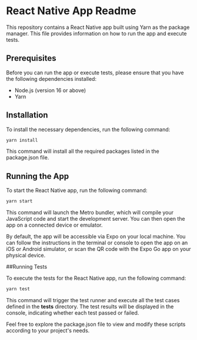 # React Native App Readme

This repository contains a React Native app built using Yarn as the package manager. This file provides information on how to run the app and execute tests.

## Prerequisites

Before you can run the app or execute tests, please ensure that you have the following dependencies installed:

- Node.js (version 16 or above)
- Yarn

## Installation

To install the necessary dependencies, run the following command:

```bash
yarn install
```

This command will install all the required packages listed in the package.json file.

## Running the App

To start the React Native app, run the following command:

```bash
yarn start
```

This command will launch the Metro bundler, which will compile your JavaScript code and start the development server. You can then open the app on a connected device or emulator.

By default, the app will be accessible via Expo on your local machine. You can follow the instructions in the terminal or console to open the app on an iOS or Android simulator, or scan the QR code with the Expo Go app on your physical device.

##Running Tests

To execute the tests for the React Native app, run the following command:

```bash
yarn test
```

This command will trigger the test runner and execute all the test cases defined in the __tests__ directory. The test results will be displayed in the console, indicating whether each test passed or failed.

Feel free to explore the package.json file to view and modify these scripts according to your project's needs.

